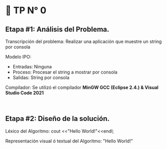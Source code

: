 # 📄 TP N° 0

## Etapa #1: Análisis del Problema.

Transcripción del problema: Realizar una aplicación que muestre un string por consola

Modelo IPO:

- Entradas: Ninguna
- Proceso: Procesar el string a mostrar por consola
- Salidas: String por consola

Compilador: Se utilizó el compilador __MinGW GCC (Eclipse 2.4.) & Visual Studio Code 2021__

</br>

## Etapa #2: Diseño de la solución.

Léxico del Algoritmo: cout <<"Hello World!"<<endl;

Representación visual ó textual del Algoritmo: "Hello World!"
